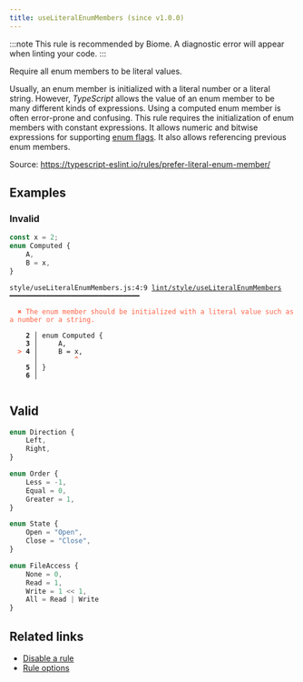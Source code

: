 ```yaml
---
title: useLiteralEnumMembers (since v1.0.0)
---
```



:::note
This rule is recommended by Biome. A diagnostic error will appear when linting your code.
:::

Require all enum members to be literal values.

Usually, an enum member is initialized with a literal number or a literal string.
However, _TypeScript_ allows the value of an enum member to be many different kinds of expressions.
Using a computed enum member is often error-prone and confusing.
This rule requires the initialization of enum members with constant expressions.
It allows numeric and bitwise expressions for supporting [enum flags](https://stackoverflow.com/questions/39359740/what-are-enum-flags-in-typescript/39359953#39359953).
It also allows referencing previous enum members.

Source: https://typescript-eslint.io/rules/prefer-literal-enum-member/

## Examples

### Invalid

```ts
const x = 2;
enum Computed {
    A,
    B = x,
}
```

<pre class="language-text"><code class="language-text">style/useLiteralEnumMembers.js:4:9 <a href="https://biomejs.dev/linter/rules/use-literal-enum-members">lint/style/useLiteralEnumMembers</a> ━━━━━━━━━━━━━━━━━━━━━━━━━━━━━━━━

<strong><span style="color: Tomato;">  </span></strong><strong><span style="color: Tomato;">✖</span></strong> <span style="color: Tomato;">The enum member should be initialized with a literal value such as a number or a string.</span>
  
    <strong>2 │ </strong>enum Computed {
    <strong>3 │ </strong>    A,
<strong><span style="color: Tomato;">  </span></strong><strong><span style="color: Tomato;">&gt;</span></strong> <strong>4 │ </strong>    B = x,
   <strong>   │ </strong>        <strong><span style="color: Tomato;">^</span></strong>
    <strong>5 │ </strong>}
    <strong>6 │ </strong>
  
</code></pre>

## Valid

```ts
enum Direction {
    Left,
    Right,
}
```

```ts
enum Order {
    Less = -1,
    Equal = 0,
    Greater = 1,
}
```

```ts
enum State {
    Open = "Open",
    Close = "Close",
}
```

```ts
enum FileAccess {
    None = 0,
    Read = 1,
    Write = 1 << 1,
    All = Read | Write
}
```

## Related links

- [Disable a rule](/linter/#disable-a-lint-rule)
- [Rule options](/linter/#rule-options)
